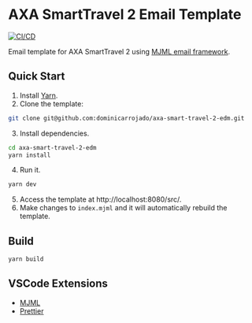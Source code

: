 # AXA SmartTravel 2 Email Template

[![CI/CD](https://github.com/dominicarrojado/axa-smart-travel-2-edm/actions/workflows/ci.yml/badge.svg)](https://github.com/dominicarrojado/axa-smart-travel-2-edm/actions/workflows/ci.yml)

Email template for AXA SmartTravel 2 using [MJML email framework](https://mjml.io/).

## Quick Start

1. Install [Yarn](https://yarnpkg.com/lang/en/docs/install/).
2. Clone the template:

```bash
git clone git@github.com:dominicarrojado/axa-smart-travel-2-edm.git
```

3. Install dependencies.

```bash
cd axa-smart-travel-2-edm
yarn install
```

4. Run it.

```bash
yarn dev
```

5. Access the template at http://localhost:8080/src/.
6. Make changes to `index.mjml` and it will automatically rebuild the template.

## Build

```bash
yarn build
```

## VSCode Extensions

- [MJML](https://marketplace.visualstudio.com/items?itemName=mjmlio.vscode-mjml)
- [Prettier](https://marketplace.visualstudio.com/items?itemName=esbenp.prettier-vscode)
